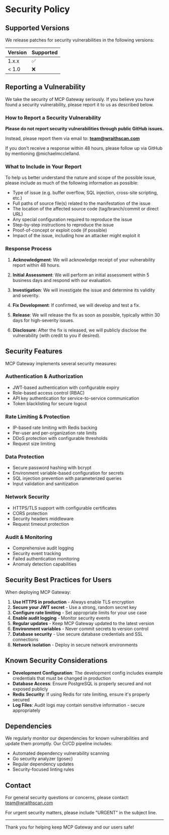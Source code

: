 # Security Policy

## Supported Versions

We release patches for security vulnerabilities in the following versions:

| Version | Supported          |
| ------- | ------------------ |
| 1.x.x   | :white_check_mark: |
| < 1.0   | :x:                |

## Reporting a Vulnerability

We take the security of MCP Gateway seriously. If you believe you have found a security vulnerability, please report it to us as described below.

### How to Report a Security Vulnerability

**Please do not report security vulnerabilities through public GitHub issues.**

Instead, please report them via email to: **team@wraithscan.com**

If you don't receive a response within 48 hours, please follow up via GitHub by mentioning @michaelmcclelland.

### What to Include in Your Report

To help us better understand the nature and scope of the possible issue, please include as much of the following information as possible:

- Type of issue (e.g. buffer overflow, SQL injection, cross-site scripting, etc.)
- Full paths of source file(s) related to the manifestation of the issue
- The location of the affected source code (tag/branch/commit or direct URL)
- Any special configuration required to reproduce the issue
- Step-by-step instructions to reproduce the issue
- Proof-of-concept or exploit code (if possible)
- Impact of the issue, including how an attacker might exploit it

### Response Process

1. **Acknowledgment**: We will acknowledge receipt of your vulnerability report within 48 hours.

2. **Initial Assessment**: We will perform an initial assessment within 5 business days and respond with our evaluation.

3. **Investigation**: We will investigate the issue and determine its validity and severity.

4. **Fix Development**: If confirmed, we will develop and test a fix.

5. **Release**: We will release the fix as soon as possible, typically within 30 days for high-severity issues.

6. **Disclosure**: After the fix is released, we will publicly disclose the vulnerability (with credit to you if desired).

## Security Features

MCP Gateway implements several security measures:

### Authentication & Authorization
- JWT-based authentication with configurable expiry
- Role-based access control (RBAC)
- API key authentication for service-to-service communication
- Token blacklisting for secure logout

### Rate Limiting & Protection
- IP-based rate limiting with Redis backing
- Per-user and per-organization rate limits
- DDoS protection with configurable thresholds
- Request size limiting

### Data Protection
- Secure password hashing with bcrypt
- Environment variable-based configuration for secrets
- SQL injection prevention with parameterized queries
- Input validation and sanitization

### Network Security
- HTTPS/TLS support with configurable certificates
- CORS protection
- Security headers middleware
- Request timeout protection

### Audit & Monitoring
- Comprehensive audit logging
- Security event tracking
- Failed authentication monitoring
- Anomaly detection capabilities

## Security Best Practices for Users

When deploying MCP Gateway:

1. **Use HTTPS in production** - Always enable TLS encryption
2. **Secure your JWT secret** - Use a strong, random secret key
3. **Configure rate limiting** - Set appropriate limits for your use case
4. **Enable audit logging** - Monitor security events
5. **Regular updates** - Keep MCP Gateway updated to the latest version
6. **Environment variables** - Never commit secrets to version control
7. **Database security** - Use secure database credentials and SSL connections
8. **Network isolation** - Deploy in secure network environments

## Known Security Considerations

- **Development Configuration**: The development config includes example credentials that must be changed in production
- **Database Access**: Ensure PostgreSQL is properly secured and not exposed publicly
- **Redis Security**: If using Redis for rate limiting, ensure it's properly secured
- **Log Files**: Audit logs may contain sensitive information - secure appropriately

## Dependencies

We regularly monitor our dependencies for known vulnerabilities and update them promptly. Our CI/CD pipeline includes:

- Automated dependency vulnerability scanning
- Go security analyzer (gosec)
- Regular dependency updates
- Security-focused linting rules

## Contact

For general security questions or concerns, please contact: team@wraithscan.com

For urgent security matters, please include "URGENT" in the subject line.

---

Thank you for helping keep MCP Gateway and our users safe!
